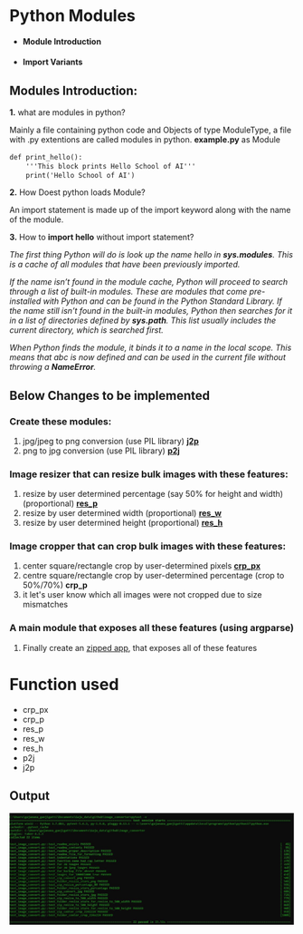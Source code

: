 
# Python Modules
 * #### Module Introduction
 * #### Import Variants

## Modules Introduction:
__1.__ what are modules in python?
		
  Mainly a file containing python code and Objects of type ModuleType, a file with .py extentions are called modules in python.
		__example.py__ as Module
		
	def print_hello():
		'''This block prints Hello School of AI'''
		print('Hello School of AI')
	
__2.__ How Doest python loads Module?
		
  An import statement is made up of the import keyword along with the name of the module.
	
__3.__ How to __import hello__ without import statement?
  
  *The first thing Python will do is look up the name hello in __sys.modules__. This is a cache of all modules that have been previously imported.*
  
  *If the name isn’t found in the module cache, Python will proceed to search through a list of built-in modules. These are modules that come pre-installed with Python and can be     found in the Python Standard Library. If the name still isn’t found in the built-in modules, Python then searches for it in a list of directories defined by __sys.path__. This   list usually includes the current directory, which is searched first.*
  
  *When Python finds the module, it binds it to a name in the local scope. This means that abc is now defined and can be used in the current file without throwing a __NameError__.*

## Below Changes to be implemented
### Create these modules:
  1. jpg/jpeg to png conversion (use PIL library) __[j2p](https://github.com/Gaju27/session11/blob/main/j2p.py)__
  2. png to jpg conversion (use PIL library) __[p2j](https://github.com/Gaju27/session11/blob/main/j2p.py)__
### Image resizer that can resize bulk images with these features:
  1. resize by user determined percentage (say 50% for height and width) (proportional) __[res_p](https://github.com/Gaju27/session11/blob/main/img_resize.py#L22)__
  2. resize by user determined width (proportional) __[res_w](https://github.com/Gaju27/session11/blob/main/img_resize.py#L48)__
  3. resize by user determined height (proportional) __[res_h](https://github.com/Gaju27/session11/blob/main/img_resize.py#L71)__
### Image cropper that can crop bulk images with these features:
  1. center square/rectangle crop by user-determined pixels __[crp_px](https://github.com/Gaju27/session11/blob/main/img_crop.py)__
  2. centre square/rectangle crop by user-determined percentage (crop to 50%/70%) __crp_p__
  3. it let's user know which all images were not cropped due to size mismatches
### A ____main____ module that exposes all these features (using argparse)
  1. Finally create an [zipped app](https://github.com/Gaju27/session11/blob/main/image_converter), that exposes all of these features

# Function used
  * crp_px
  * crp_p
  * res_p
  * res_w
  * res_h
  * p2j
  * j2p
  
  ## Output
  
  ![output](https://github.com/Gaju27/session11/blob/main/test_output.JPG)
